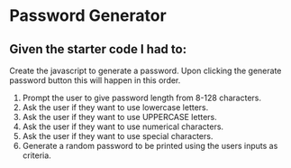 # Password Generator
## Given the starter code I had to:
Create the javascript to generate a password. Upon clicking the generate password button this will happen in this order.
1. Prompt the user to give password length from 8-128 characters.
2. Ask the user if they want to use lowercase letters.
3. Ask the user if they want to use UPPERCASE letters.
4. Ask the user if they want to use numerical characters.
5. Ask the user if they want to use special characters.
6. Generate a random password to be printed using the users inputs as criteria.
